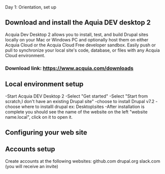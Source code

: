 Day 1: Orientation, set up

## Download and install the Aquia DEV desktop 2

Acquia Dev Desktop 2 allows you to install, test, and build Drupal sites locally on your Mac or Windows PC and optionally host them on either Acquia Cloud or the Acquia Cloud Free developer sandbox. Easily push or pull to synchronize your local site's code, database, or files with any Acquia Cloud environment. 

### Download link: https://www.acquia.com/downloads 

## Local environment setup 

-Start Acquia DEV Desktop 2
-Select "Get started"
-Select "Start from scratch,I don't have an existing Drupal site"
-choose to install Drupal v7.2
-choose where to installl drupal ex: Desktop\sites
-After installation is complete you should see the name of the website on the left "website name.local", click on it to open it.


## Configuring your web site



## Accounts setup 

Create accounts at the following websites:
github.com
drupal.org
slack.com (you will receive an invite)
